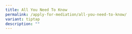 ```yaml
---
title: All You Need To Know
permalink: /apply-for-mediation/all-you-need-to-know/
variant: tiptap
description: ""
---
```

